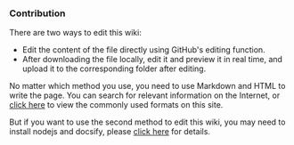 ### Contribution

There are two ways to edit this wiki:
- Edit the content of the file directly using GitHub's editing function.
- After downloading the file locally, edit it and preview it in real time, and upload it to the corresponding folder after editing.

No matter which method you use, you need to use Markdown and HTML to write the page. You can search for relevant information on the Internet, or [click here](contribution/common-formats.md) to view the commonly used formats on this site.

But if you want to use the second method to edit this wiki, you may need to install nodejs and docsify, please [click here](contribution/environment.md) for details.
